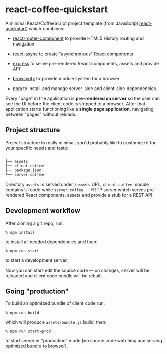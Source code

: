 # react-coffee-quickstart

A minimal React/CoffeeScript project template (from JavaScript [react-quickstart](https://github.com/andreypopp/react-quickstart)) which combines:

  * [react-router-component][] to provide HTML5 History routing and navigation

  * [react-async][] to create "asynchronous" React components

  * [express][] to serve pre-rendered React components, assets and provide API

  * [browserify][] to provide module system for a browser

  * [npm][] to install and manage server-side and client-side dependencies

Every "page" in the application is **pre-rendered on server** so the user can
see the UI before the client code is shipped to a browser. After that
application starts functioning like a **single page application**, navigating
between "pages" without reloads.

## Project structure

Project structure is really minimal, you'd probably like to customize it for
your specific needs and taste:

    .
    ├── assets
    ├── client.coffee
    ├── package.json
    └── server.coffee

Directory `assets` is served under `/assets` URL, `client.coffee` module contains UI
code while `server.coffee` — HTTP server which serves pre-rendered React components,
assets and provide a stub for a REST API.

## Development workflow

After cloning a git repo, run:

    % npm install

to install all needed dependencies and then:

    % npm run start

to start a development server.

Now you can start edit the source code — on changes, server will be reloaded and
client code bundle will be rebuilt.

## Going "production"

To build an optimized bundle of client code run:

    % npm run build

which will produce `assets/bundle.js` build, then:

    % npm run start-prod

to start server in "production" mode (no source code watching and serving
optimized bundle to browser).

[react-router-component]: http://andreypopp.viewdocs.io/react-router-component
[react-async]: http://andreypopp.viewdocs.io/react-async
[express]: expressjs.com
[npm]: https://www.npmjs.org/
[browserify]: http://browserify.org/
